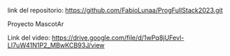 link del repositorio: https://github.com/FabioLunaa/ProgFullStack2023.git

Proyecto MascotAr

Link del video: https://drive.google.com/file/d/1wPq8jUFevl-LI7uW41N1P2_MBwKCB93J/view
